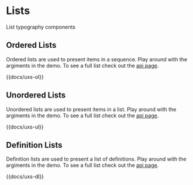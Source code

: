 # Lists

List typography components

## Ordered Lists

Ordered lists are used to present items in a sequence. Play around with the argiments in the demo. To see a full list check out the [api page](../api/components/uxs-ol).

{{docs/uxs-ol}}

## Unordered Lists

Unordered lists are used to present items in a list. Play around with the argiments in the demo. To see a full list check out the [api page](../api/components/uxs-ul).

{{docs/uxs-ul}}

## Definition Lists

Definition lists are used to present a list of definitions. Play around with the argiments in the demo. To see a full list check out the [api page](../api/components/uxs-dl).

{{docs/uxs-dl}}
